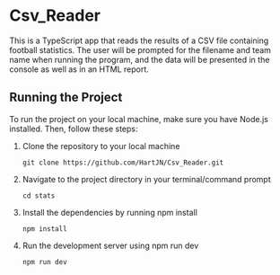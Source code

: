 # Csv_Reader
This is a TypeScript app that reads the results of a CSV file containing football statistics. The user will be prompted for the filename and team name when running the program, and the data will be presented in the console as well as in an HTML report.

## Running the Project

To run the project on your local machine, make sure you have Node.js installed. Then, follow these steps:

1. Clone the repository to your local machine

    ```
    git clone https://github.com/HartJN/Csv_Reader.git
    ```

2. Navigate to the project directory in your terminal/command prompt

    ```
    cd stats
    ```

3. Install the dependencies by running npm install

    ```
    npm install
    ```

4. Run the development server using npm run dev

    ```
    npm run dev
    ```
